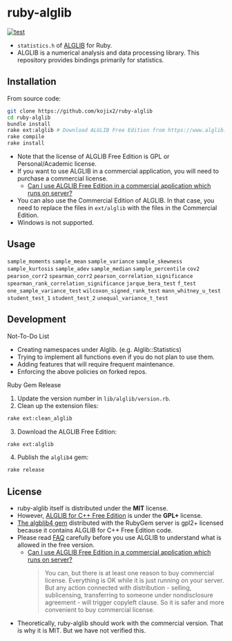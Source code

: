 # ruby-alglib

[![test](https://github.com/kojix2/ruby-alglib/actions/workflows/ci.yml/badge.svg)](https://github.com/kojix2/ruby-alglib/actions/workflows/ci.yml)

- `statistics.h` of [ALGLIB](https://www.alglib.net/) for Ruby.
- ALGLIB is a numerical analysis and data processing library. This repository provides bindings primarily for statistics.

## Installation

From source code:

```sh
git clone https://github.com/kojix2/ruby-alglib
cd ruby-alglib
bundle install
rake ext:alglib # Download ALGLIB Free Edition from https://www.alglib.net/ and extract to ext/alglib.
rake compile
rake install
```

- Note that the license of ALGLIB Free Edition is GPL or Personal/Academic license.
- If you want to use ALGLIB in a commercial application, you will need to purchase a commercial license.
  - [Can I use ALGLIB Free Edition in a commercial application which runs on server?](https://www.alglib.net/faq.php#6bca163136cda10b16de68704cbea625)
- You can also use the Commercial Edition of ALGLIB. In that case, you need to replace the files in `ext/alglib` with the files in the Commercial Edition.
- Windows is not supported.

## Usage

`sample_moments` `sample_mean` `sample_variance` `sample_skewness` `sample_kurtosis` `sample_adev` `sample_median` `sample_percentile` `cov2` `pearson_corr2` `spearman_corr2` `pearson_correlation_significance` `spearman_rank_correlation_significance` `jarque_bera_test` `f_test` `one_sample_variance_test` `wilcoxon_signed_rank_test` `mann_whitney_u_test` `student_test_1` `student_test_2` `unequal_variance_t_test`

## Development

Not-To-Do List

- Creating namespaces under Alglib. (e.g. Alglib::Statistics)
- Trying to implement all functions even if you do not plan to use them.
- Adding features that will require frequent maintenance.
- Enforcing the above policies on forked repos.

Ruby Gem Release

1. Update the version number in `lib/alglib/version.rb`.
2. Clean up the extension files:

```sh
rake ext:clean_alglib
```

3. Download the ALGLIB Free Edition:

```sh
rake ext:alglib
```

4. Publish the `alglib4` gem:

```sh
rake release
```

## License

- ruby-alglib itself is distributed under the **MIT** license.
- However, [ALGLIB for C++ Free Edition](https://www.alglib.net/download.php) is under the **GPL+** license.
- [The algblib4 gem](https://rubygems.org/gems/alglib4) distributed with the RubyGem server is gpl2+ licensed because it contains ALGLIB for C++ Free Edition code.
- Please read [FAQ](https://www.alglib.net/faq.php) carefully before you use ALGLIB to understand what is allowed in the free version.
  - [Can I use ALGLIB Free Edition in a commercial application which runs on server?](https://www.alglib.net/faq.php#6bca163136cda10b16de68704cbea625)
    > You can, but there is at least one reason to buy commercial license. Everything is OK while it is just running on your server. But any action connected with distribution - selling, sublicensing, transferring to someone under nondisclosure agreement - will trigger copyleft clause. So it is safer and more convenient to buy commercial license.
- Theoretically, ruby-alglib should work with the commercial version. That is why it is MIT. But we have not verified this.
